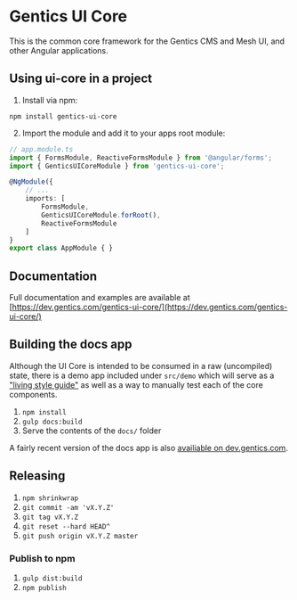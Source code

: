# Gentics UI Core

This is the common core framework for the Gentics CMS and Mesh UI, and other Angular applications.

## Using ui-core in a project

1. Install via npm:
```
npm install gentics-ui-core
```

2. Import the module and add it to your apps root module:

```TypeScript
// app.module.ts
import { FormsModule, ReactiveFormsModule } from '@angular/forms';
import { GenticsUICoreModule } from 'gentics-ui-core';

@NgModule({
    // ...
    imports: [
        FormsModule,
        GenticsUICoreModule.forRoot(),
        ReactiveFormsModule
    ]
}
export class AppModule { }
```

## Documentation

Full documentation and examples are available at [https://dev.gentics.com/gentics-ui-core/](https://dev.gentics.com/gentics-ui-core/)

## Building the docs app

Although the UI Core is intended to be consumed in a raw (uncompiled) state, there is a demo app
included under `src/demo` which will serve as a ["living style guide"](https://uxmag.com/articles/anchoring-your-design-language-in-a-live-style-guide)
as well as a way to manually test each of the core components.

1. `npm install`
2. `gulp docs:build`
3. Serve the contents of the `docs/` folder

A fairly recent version of the docs app is also [availiable on dev.gentics.com](https://dev.gentics.com/gentics-ui-core/).

## Releasing

1. `npm shrinkwrap`
2. `git commit -am 'vX.Y.Z'`
3. `git tag vX.Y.Z`
4. `git reset --hard HEAD^`
5. `git push origin vX.Y.Z master`

### Publish to npm

1. `gulp dist:build`
2. `npm publish`
